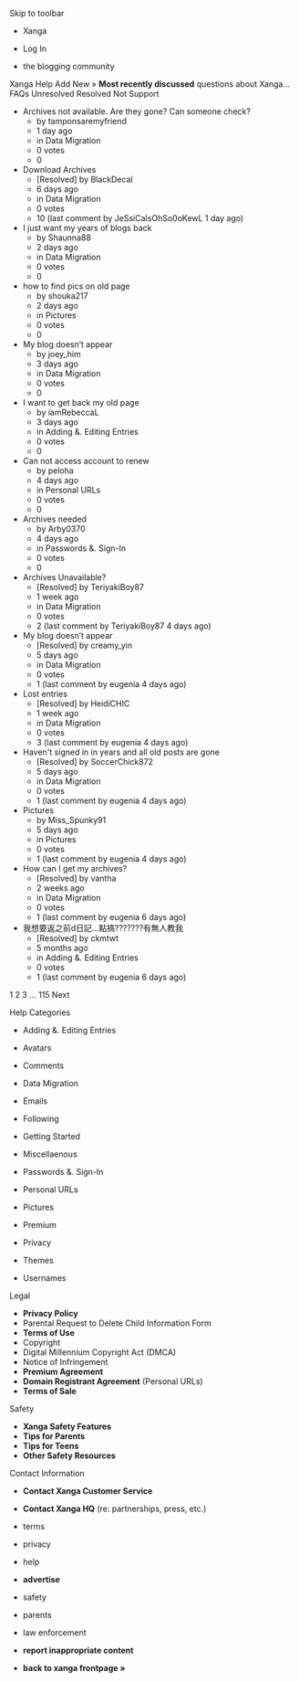 Skip to toolbar

*   Xanga

*   Log In

*   the blogging community

Xanga Help Add New » **Most recently discussed** questions about Xanga… FAQs Unresolved Resolved Not Support

*   Archives not available. Are they gone? Can someone check?
    *   by tamponsaremyfriend
    *   1 day ago
    *   in Data Migration
    *   0 votes
    *   0
*   Download Archives
    *   \[Resolved\] by BlackDecal
    *   6 days ago
    *   in Data Migration
    *   0 votes
    *   10 (last comment by JeSsiCaIsOhSo0oKewL 1 day ago)
*   I just want my years of blogs back
    *   by Shaunna88
    *   2 days ago
    *   in Data Migration
    *   0 votes
    *   0
*   how to find pics on old page
    *   by shouka217
    *   2 days ago
    *   in Pictures
    *   0 votes
    *   0
*   My blog doesn’t appear
    *   by joey\_him
    *   3 days ago
    *   in Data Migration
    *   0 votes
    *   0
*   I want to get back my old page
    *   by iamRebeccaL
    *   3 days ago
    *   in Adding &. Editing Entries
    *   0 votes
    *   0
*   Can not access account to renew
    *   by peloha
    *   4 days ago
    *   in Personal URLs
    *   0 votes
    *   0
*   Archives needed
    *   by Arby0370
    *   4 days ago
    *   in Passwords &. Sign-In
    *   0 votes
    *   0
*   Archives Unavailable?
    *   \[Resolved\] by TeriyakiBoy87
    *   1 week ago
    *   in Data Migration
    *   0 votes
    *   2 (last comment by TeriyakiBoy87 4 days ago)
*   My blog doesn’t appear
    *   \[Resolved\] by creamy\_yin
    *   5 days ago
    *   in Data Migration
    *   0 votes
    *   1 (last comment by eugenia 4 days ago)
*   Lost entries
    *   \[Resolved\] by HeidiCHIC
    *   1 week ago
    *   in Data Migration
    *   0 votes
    *   3 (last comment by eugenia 4 days ago)
*   Haven't signed in in years and all old posts are gone
    *   \[Resolved\] by SoccerChick872
    *   5 days ago
    *   in Data Migration
    *   0 votes
    *   1 (last comment by eugenia 4 days ago)
*   Pictures
    *   by Miss\_Spunky91
    *   5 days ago
    *   in Pictures
    *   0 votes
    *   1 (last comment by eugenia 4 days ago)
*   How can I get my archives?
    *   \[Resolved\] by vantha
    *   2 weeks ago
    *   in Data Migration
    *   0 votes
    *   1 (last comment by eugenia 6 days ago)
*   我想要返之前d日記...點搞???????有無人教我
    *   \[Resolved\] by ckmtwt
    *   5 months ago
    *   in Adding &. Editing Entries
    *   0 votes
    *   1 (last comment by eugenia 6 days ago)

1 2 3 ... 115 Next

Help Categories

*   Adding &. Editing Entries
*   Avatars
*   Comments
*   Data Migration
*   Emails
*   Following
*   Getting Started
*   Miscellaenous

*   Passwords &. Sign-In
*   Personal URLs
*   Pictures
*   Premium
*   Privacy
*   Themes
*   Usernames

Legal

*   **Privacy Policy**
*   Parental Request to Delete Child Information Form
*   **Terms of Use**
*   Copyright
*   Digital Millennium Copyright Act (DMCA)
*   Notice of Infringement
*   **Premium Agreement**
*   **Domain Registrant Agreement** (Personal URLs)
*   **Terms of Sale**

Safety

*   **Xanga Safety Features**
*   **Tips for Parents**
*   **Tips for Teens**
*   **Other Safety Resources**

Contact Information

*   **Contact Xanga Customer Service**
*   **Contact Xanga HQ** (re: partnerships, press, etc.)

*   terms
*   privacy
*   help
*   **advertise**

*   safety
*   parents
*   law enforcement
*   **report inappropriate content**

*   **back to xanga frontpage »**